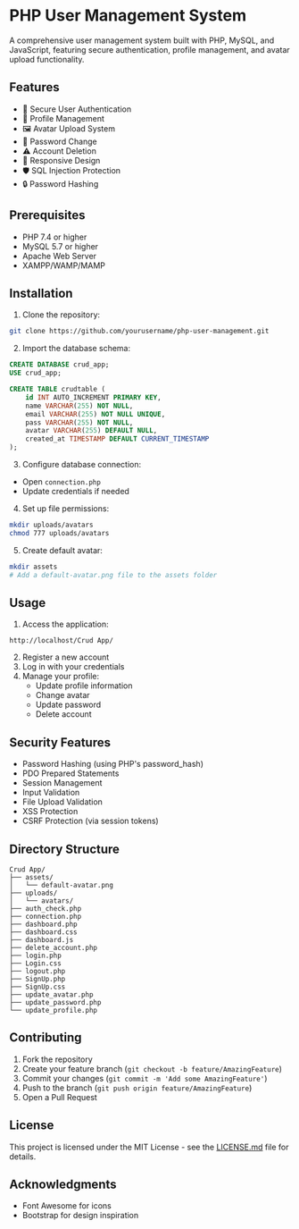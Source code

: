 # PHP User Management System

A comprehensive user management system built with PHP, MySQL, and JavaScript, featuring secure authentication, profile management, and avatar upload functionality.

## Features

- 🔐 Secure User Authentication
- 👤 Profile Management
- 🖼️ Avatar Upload System
- 🔑 Password Change
- ⚠️ Account Deletion
- 📱 Responsive Design
- 🛡️ SQL Injection Protection
- 🔒 Password Hashing

## Prerequisites

- PHP 7.4 or higher
- MySQL 5.7 or higher
- Apache Web Server
- XAMPP/WAMP/MAMP

## Installation

1. Clone the repository:
```bash
git clone https://github.com/yourusername/php-user-management.git
```

2. Import the database schema:
```sql
CREATE DATABASE crud_app;
USE crud_app;

CREATE TABLE crudtable (
    id INT AUTO_INCREMENT PRIMARY KEY,
    name VARCHAR(255) NOT NULL,
    email VARCHAR(255) NOT NULL UNIQUE,
    pass VARCHAR(255) NOT NULL,
    avatar VARCHAR(255) DEFAULT NULL,
    created_at TIMESTAMP DEFAULT CURRENT_TIMESTAMP
);
```

3. Configure database connection:
- Open `connection.php`
- Update credentials if needed

4. Set up file permissions:
```bash
mkdir uploads/avatars
chmod 777 uploads/avatars
```

5. Create default avatar:
```bash
mkdir assets
# Add a default-avatar.png file to the assets folder
```

## Usage

1. Access the application:
```
http://localhost/Crud App/
```

2. Register a new account
3. Log in with your credentials
4. Manage your profile:
   - Update profile information
   - Change avatar
   - Update password
   - Delete account

## Security Features

- Password Hashing (using PHP's password_hash)
- PDO Prepared Statements
- Session Management
- Input Validation
- File Upload Validation
- XSS Protection
- CSRF Protection (via session tokens)

## Directory Structure

```
Crud App/
├── assets/
│   └── default-avatar.png
├── uploads/
│   └── avatars/
├── auth_check.php
├── connection.php
├── dashboard.php
├── dashboard.css
├── dashboard.js
├── delete_account.php
├── login.php
├── Login.css
├── logout.php
├── SignUp.php
├── SignUp.css
├── update_avatar.php
├── update_password.php
└── update_profile.php
```

## Contributing

1. Fork the repository
2. Create your feature branch (`git checkout -b feature/AmazingFeature`)
3. Commit your changes (`git commit -m 'Add some AmazingFeature'`)
4. Push to the branch (`git push origin feature/AmazingFeature`)
5. Open a Pull Request

## License

This project is licensed under the MIT License - see the [LICENSE.md](LICENSE.md) file for details.

## Acknowledgments

- Font Awesome for icons
- Bootstrap for design inspiration